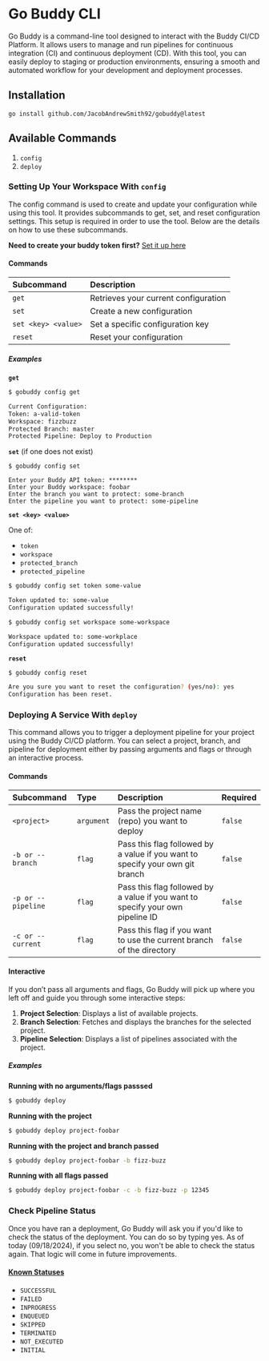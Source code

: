 # Go Buddy CLI

Go Buddy is a command-line tool designed to interact with the Buddy CI/CD Platform. It allows users to manage and run pipelines for continuous integration (CI) and continuous deployment (CD). With this tool, you can easily deploy to staging or production environments, ensuring a smooth and automated workflow for your development and deployment processes.

## Installation

```
go install github.com/JacobAndrewSmith92/gobuddy@latest
```



## Available Commands 
1. `config`
2. `deploy`



### Setting Up Your Workspace With `config`
The config command is used to create and update your configuration while using this tool. It provides subcommands to get, set, and reset configuration settings. This setup is required in order to use the tool. Below are the details on how to use these subcommands.

**Need to create your buddy token first?** [Set it up here]()

#### Commands

| Subcommand | Description                |
| :-------- |  :-------------------------|
| `get` | Retrieves your current configuration |
| `set` | Create a new configuration |
|`set <key> <value>`| Set a specific configuration key |
|`reset` | Reset your configuration |

##### Examples

**`get`**


```bash
$ gobuddy config get

Current Configuration:
Token: a-valid-token
Workspace: fizzbuzz
Protected Branch: master
Protected Pipeline: Deploy to Production
```

**`set`** (if one does not exist)

```
$ gobuddy config set

Enter your Buddy API token: ********
Enter your Buddy workspace: foobar
Enter the branch you want to protect: some-branch
Enter the pipeline you want to protect: some-pipeline
```

**`set <key> <value>`**

One of:
- `token`
- `workspace`
- `protected_branch`
- `protected_pipeline`

```bash
$ gobuddy config set token some-value

Token updated to: some-value
Configuration updated successfully!
```
```bash
$ gobuddy config set workspace some-workspace

Workspace updated to: some-workplace
Configuration updated successfully!
```

**`reset`**

```bash
$ gobuddy config reset

Are you sure you want to reset the configuration? (yes/no): yes
Configuration has been reset.
```

### Deploying A Service With `deploy`
This command allows you to trigger a deployment pipeline for your project using the Buddy CI/CD platform. You can select a project, branch, and pipeline for deployment either by passing arguments and flags or through an interactive process.

#### Commands

| Subcommand | Type | Description                |Required |
| :-------- | :------ |  :-------------------------|:--------|
| `<project>` | `argument` | Pass the project name (repo) you want to deploy  |`false`|
| `-b or --branch` |`flag`| Pass this flag followed by a value if you want to specify your own git branch | `false`|
|`-p or --pipeline`|`flag`| Pass this flag followed by a value if you want to specify your own pipeline ID |`false`|
|`-c or --current`|`flag`| Pass this flag if you want to use the current branch of the directory |`false`|


#### Interactive
If you don’t pass all arguments and flags, Go Buddy will pick up where you left off and guide you through some interactive steps:

1. **Project Selection**: Displays a list of available projects.
2. **Branch Selection**: Fetches and displays the branches for the selected project.
3. **Pipeline Selection**: Displays a list of pipelines associated with the project.

##### Examples

**Running with no arguments/flags passsed**
```bash
$ gobuddy deploy
```
**Running with the project**
```bash
$ gobuddy deploy project-foobar
```
**Running with the project and branch passed**
```bash
$ gobuddy deploy project-foobar -b fizz-buzz
```

**Running with all flags passed**
```bash
$ gobuddy deploy project-foobar -c -b fizz-buzz -p 12345
```

### Check Pipeline Status
Once you have ran a deployment, Go Buddy will ask you if you'd like to check the status of the deployment. You can do so by typing yes. As of today (09/18/2024), if you select no, you won't be able to check the status again. That logic will come in future improvements.

#### [Known Statuses](https://buddy.works/docs/api/pipelines/executions/get-details-and-logs)
- `SUCCESSFUL`
- `FAILED`
- `INPROGRESS`
- `ENQUEUED`
- `SKIPPED`
- `TERMINATED`
- `NOT_EXECUTED`
- `INITIAL`